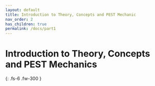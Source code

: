 ```yaml
---
layout: default
title: Introduction to Theory, Concepts and PEST Mechanic
nav_order: 2
has_children: true
permalink: /docs/part1
---
```


# Introduction to Theory, Concepts and PEST Mechanics

{: .fs-6 .fw-300 }

